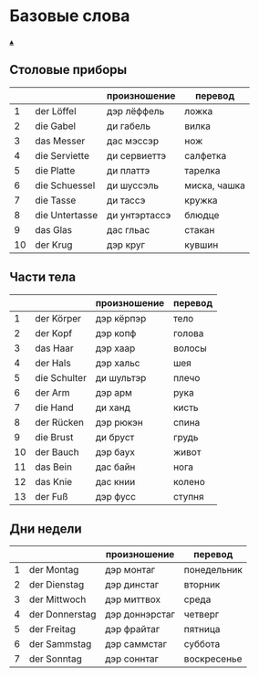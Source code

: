 # Базовые слова

[&#9652;](./../index.md)

## Столовые приборы

| | | произношение | перевод |
|-|-|--------------|---------|
| 1 | der Löffel	   | дэр лёффель   | ложка
| 2 | die Gabel	     | ди габель     | вилка
| 3 | das Messer	   | дас мэссэр    | нож
| 4 | die Serviette  | ди сервиеттэ  | салфетка
| 5 | die Platte	   | ди платтэ     | тарелка
| 6 | die Schuessel  | ди шуссэль    | миска, чашка
| 7 | die Tasse	     | ди тассэ      | кружка
| 8 | die Untertasse | ди унтэртассэ | блюдце
| 9 | das Glas	     | дас гльас     | стакан
| 10 | der Krug	     | дэр круг      | кувшин


## Части тела  

| | | произношение | перевод |
|-|-|--------------|---------|
| 1 | der Körper   | дэр кёрпэр | тело
| 2 | der Kopf	   | дэр копф   | голова
| 3 | das Haar	   | дэр хаар   | волосы
| 4 | der Hals	   | дэр хальс  | шея
| 5 | die Schulter | ди шультэр | плечо
| 6 | der Arm	     | дэр арм    | рука
| 7 | die Hand	   | ди ханд    | кисть
| 8 | der Rücken   | дэр рюкэн  | спина
| 9 | die Brust	   | ди бруст   | грудь
| 10 | der Bauch   | дэр баух   | живот
| 11 | das Bein	   | дас байн   | нога
| 12 | das Knie	   | дас книи   | колено
| 13 | der Fuß	   | дэр фусс   | ступня


## Дни недели

| | | произношение | перевод | 
|-|-|--------------|---------| 
| 1 | der Montag     | дэр монтаг     | понедельник
| 2 | der Dienstag   | дэр динстаг    | вторник
| 3 | der Mittwoch   | дэр миттвох    | среда
| 4 | der Donnerstag | дэр доннэрстаг | четверг
| 5 | der Freitag    | дэр фрайтаг    | пятница
| 6 | der Sammstag   | дэр саммстаг   | суббота
| 7 | der Sonntag    | дэр соннтаг    | воскресенье
